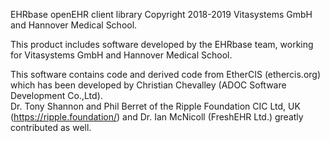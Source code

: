 EHRbase openEHR client library
Copyright 2018-2019 Vitasystems GmbH and Hannover Medical School.

This product includes software developed by the EHRbase team, 
working for Vitasystems GmbH and Hannover Medical School.

This software contains code and derived code from EtherCIS (ethercis.org) 
which has been developed by Christian Chevalley (ADOC Software Development Co.,Ltd).  
Dr. Tony Shannon and Phil Berret of the Ripple Foundation CIC Ltd, UK (https://ripple.foundation/) and
Dr. Ian McNicoll (FreshEHR Ltd.) greatly contributed as well.